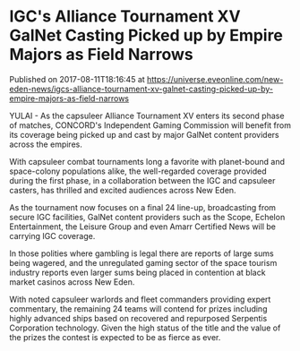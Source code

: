 # IGC's Alliance Tournament XV GalNet Casting Picked up by Empire Majors as Field Narrows
Published on 2017-08-11T18:16:45 at https://universe.eveonline.com/new-eden-news/igcs-alliance-tournament-xv-galnet-casting-picked-up-by-empire-majors-as-field-narrows

YULAI - As the capsuleer Alliance Tournament XV enters its second phase of matches, CONCORD's Independent Gaming Commission will benefit from its coverage being picked up and cast by major GalNet content providers across the empires.

With capsuleer combat tournaments long a favorite with planet-bound and space-colony populations alike, the well-regarded coverage provided during the first phase, in a collaboration between the IGC and capsuleer casters, has thrilled and excited audiences across New Eden.

As the tournament now focuses on a final 24 line-up, broadcasting from secure IGC facilities, GalNet content providers such as the Scope, Echelon Entertainment, the Leisure Group and even Amarr Certified News will be carrying IGC coverage.

In those polities where gambling is legal there are reports of large sums being wagered, and the unregulated gaming sector of the space tourism industry reports even larger sums being placed in contention at black market casinos across New Eden.

With noted capsuleer warlords and fleet commanders providing expert commentary, the remaining 24 teams will contend for prizes including highly advanced ships based on recovered and repurposed Serpentis Corporation technology. Given the high status of the title and the value of the prizes the contest is expected to be as fierce as ever.
